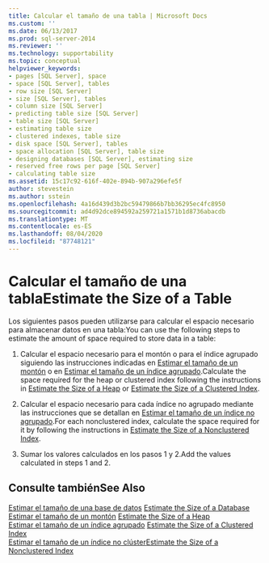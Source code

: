 ```yaml
---
title: Calcular el tamaño de una tabla | Microsoft Docs
ms.custom: ''
ms.date: 06/13/2017
ms.prod: sql-server-2014
ms.reviewer: ''
ms.technology: supportability
ms.topic: conceptual
helpviewer_keywords:
- pages [SQL Server], space
- space [SQL Server], tables
- row size [SQL Server]
- size [SQL Server], tables
- column size [SQL Server]
- predicting table size [SQL Server]
- table size [SQL Server]
- estimating table size
- clustered indexes, table size
- disk space [SQL Server], tables
- space allocation [SQL Server], table size
- designing databases [SQL Server], estimating size
- reserved free rows per page [SQL Server]
- calculating table size
ms.assetid: 15c17c92-616f-402e-894b-907a296efe5f
author: stevestein
ms.author: sstein
ms.openlocfilehash: 4a16d439d3b2bc59479866b7bb36295ec4fc8950
ms.sourcegitcommit: ad4d92dce894592a259721a1571b1d8736abacdb
ms.translationtype: MT
ms.contentlocale: es-ES
ms.lasthandoff: 08/04/2020
ms.locfileid: "87748121"
---
```

# <a name="estimate-the-size-of-a-table"></a><span data-ttu-id="3a780-102">Calcular el tamaño de una tabla</span><span class="sxs-lookup"><span data-stu-id="3a780-102">Estimate the Size of a Table</span></span>
  <span data-ttu-id="3a780-103">Los siguientes pasos pueden utilizarse para calcular el espacio necesario para almacenar datos en una tabla:</span><span class="sxs-lookup"><span data-stu-id="3a780-103">You can use the following steps to estimate the amount of space required to store data in a table:</span></span>  
  
1.  <span data-ttu-id="3a780-104">Calcular el espacio necesario para el montón o para el índice agrupado siguiendo las instrucciones indicadas en [Estimar el tamaño de un montón](estimate-the-size-of-a-heap.md) o en [Estimar el tamaño de un índice agrupado](estimate-the-size-of-a-clustered-index.md).</span><span class="sxs-lookup"><span data-stu-id="3a780-104">Calculate the space required for the heap or clustered index following the instructions in [Estimate the Size of a Heap](estimate-the-size-of-a-heap.md) or [Estimate the Size of a Clustered Index](estimate-the-size-of-a-clustered-index.md).</span></span>  
  
2.  <span data-ttu-id="3a780-105">Calcular el espacio necesario para cada índice no agrupado mediante las instrucciones que se detallan en [Estimar el tamaño de un índice no agrupado](estimate-the-size-of-a-nonclustered-index.md).</span><span class="sxs-lookup"><span data-stu-id="3a780-105">For each nonclustered index, calculate the space required for it by following the instructions in [Estimate the Size of a Nonclustered Index](estimate-the-size-of-a-nonclustered-index.md).</span></span>  
  
3.  <span data-ttu-id="3a780-106">Sumar los valores calculados en los pasos 1 y 2.</span><span class="sxs-lookup"><span data-stu-id="3a780-106">Add the values calculated in steps 1 and 2.</span></span>  
  
## <a name="see-also"></a><span data-ttu-id="3a780-107">Consulte también</span><span class="sxs-lookup"><span data-stu-id="3a780-107">See Also</span></span>  
 <span data-ttu-id="3a780-108">[Estimar el tamaño de una base de datos](estimate-the-size-of-a-database.md) </span><span class="sxs-lookup"><span data-stu-id="3a780-108">[Estimate the Size of a Database](estimate-the-size-of-a-database.md) </span></span>  
 <span data-ttu-id="3a780-109">[Estimar el tamaño de un montón](estimate-the-size-of-a-heap.md) </span><span class="sxs-lookup"><span data-stu-id="3a780-109">[Estimate the Size of a Heap](estimate-the-size-of-a-heap.md) </span></span>  
 <span data-ttu-id="3a780-110">[Estimar el tamaño de un índice agrupado](estimate-the-size-of-a-clustered-index.md) </span><span class="sxs-lookup"><span data-stu-id="3a780-110">[Estimate the Size of a Clustered Index](estimate-the-size-of-a-clustered-index.md) </span></span>  
 [<span data-ttu-id="3a780-111">Estimar el tamaño de un índice no clúster</span><span class="sxs-lookup"><span data-stu-id="3a780-111">Estimate the Size of a Nonclustered Index</span></span>](estimate-the-size-of-a-nonclustered-index.md)  
  
  
